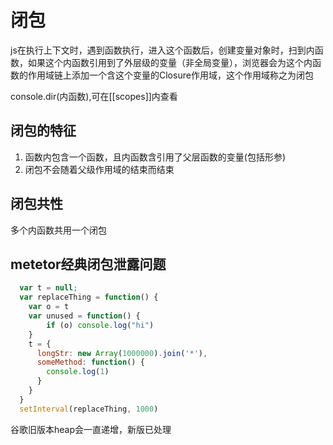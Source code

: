 <!--
 * @Descriptios  : 
 * @Author       : maps131_liaoxing
 * @Date         : 2021-07-01 21:51:49
 * @LastEditors  : maps131_liaoxing
 * @LastEditTime : 2021-07-05 22:54:31
 * @FilePath     : \进击的面试\18-闭包.md
-->
# 闭包
js在执行上下文时，遇到函数执行，进入这个函数后，创建变量对象时，扫到内函数，如果这个内函数引用到了外层级的变量（非全局变量），浏览器会为这个内函数的作用域链上添加一个含这个变量的Closure作用域，这个作用域称之为闭包

console.dir(内函数),可在[[scopes]]内查看

## 闭包的特征
1. 函数内包含一个函数，且内函数含引用了父层函数的变量(包括形参)
2. 闭包不会随着父级作用域的结束而结束

## 闭包共性
多个内函数共用一个闭包

## metetor经典闭包泄露问题
```js
  var t = null;
  var replaceThing = function() {
    var o = t
    var unused = function() {
        if (o) console.log("hi")
    }
    t = {
      longStr: new Array(1000000).join('*'),
      someMethod: function() {
        console.log(1)
      }
    }
  }
  setInterval(replaceThing, 1000)
```
谷歌旧版本heap会一直递增，新版已处理


